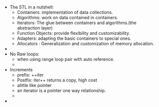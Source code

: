 - The STL in a nutshell:
	- Containers: implementation of data collections.
	- Algorithms: work on data contained in containers.
	- Iterators: The glue between containers and algorithms.(the abstraction layer)
	- Function Objects: provide flexibility and customizability.
	- Adapters: adapting the basic containers to special ones.
	- Allocators : Generalization and customization of memory allocation.
-
- No Raw loops:
	- when using range loop pair with auto reference.
	-
- Increments
	- prefix: ++iter
	- Postfix: iter++  returns a copy, high cost
	- alittle like pointer
	- an iterator is a pointer one way relationship.
	-
-